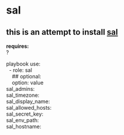 sal
==========

this is an attempt to install [sal](https://github.com/grahamgilbert/sal)
----------

**requires:**<br />
?

playbook use:<br />
&nbsp;&nbsp;\- role: sal<br />
&nbsp;&nbsp;&nbsp;&nbsp;\#\# optional:<br />
&nbsp;&nbsp;&nbsp;&nbsp;option: value<br />
sal\_admins:<br />
sal\_timezone:<br />
sal\_display\_name:<br />
sal\_allowed\_hosts:<br />
sal\_secret\_key:<br />
sal\_env\_path:<br />
sal\_hostname:<br />
